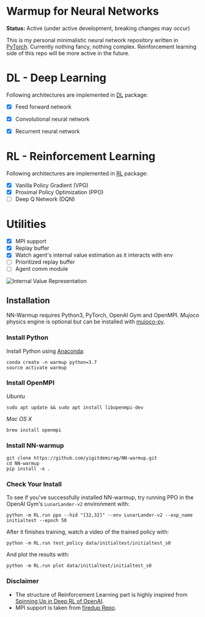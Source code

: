 # Warmup for Neural Networks
**Status:** Active (under active development, breaking changes may occur)

This is my personal minimalistic neural network repository written in [PyTorch](https://pytorch.org/). Currently nothing fancy, nothing complex. Reinforcement learning side of this repo will be more active in the future. 

# DL - Deep Learning 
Following architectures are implemented in [DL](https://github.com/YigitDemirag/NN-warmup/tree/master/DL) package:

- [X] Feed forward network
- [X] Convolutional neural network
- [X] Recurrent neural network


# RL - Reinforcement Learning 
Following architectures are implemented in [RL](https://github.com/YigitDemirag/NN-warmup/tree/master/RL) package:

- [X] Vanilla Policy Gradient (VPG)
- [X] Proximal Policy Optimization (PPO)
- [ ] Deep Q Network (DQN)

# Utilities
- [X] MPI support
- [X] Replay buffer 
- [X] Watch agent's internal value estimation as it interacts with env
- [ ] Prioritized replay buffer
- [ ] Agent comm module 

![Internal Value Representation](data/val.png)
## Installation

NN-Warmup requires Python3, PyTorch, OpenAI Gym and OpenMPI. _Mujoco_ physics engine is optional but can be installed with [mujoco-py](https://github.com/openai/mujoco-py).

### Install Python
Install Python using [Anaconda](https://www.anaconda.com/distribution/#download-section):

```
conda create -n warmup python=3.7
source activate warmup
```

### Install OpenMPI
*Ubuntu*
```
sudo apt update && sudo apt install libopenmpi-dev
```
*Mac OS X*

```
brew install openmpi
```
### Install NN-warmup
```
git clone https://github.com/yigitdemirag/NN-warmup.git
cd NN-warmup
pip install -e .
```
### Check Your Install
To see if you've successfully installed NN-warmup, try running PPO in the OpenAI Gym's `LunarLander-v2` environment with:

```
python -m RL.run ppo --hid "[32,32]" --env LunarLander-v2 --exp_name initialtest --epoch 50
```

After it finishes training, watch a video of the trained policy with:
```
python -m RL.run test_policy data/initialtest/initialtest_s0
```

And plot the results with:

```
python -m RL.run plot data/initialtest/initialtest_s0
```

### Disclaimer
* The structure of Reinforcement Learning part is highly inspired from [Spinning Up in Deep RL of OpenAI](https://spinningup.openai.com/).
* MPI support is taken from [firedup Repo](https://github.com/kashif/firedup).
